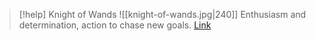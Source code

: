 > [!help]  Knight of Wands
> ![[knight-of-wands.jpg|240]]
> Enthusiasm and determination, action to chase new goals.
> [Link](https://daily-tarot.squarespace.com/knight-of-wands)